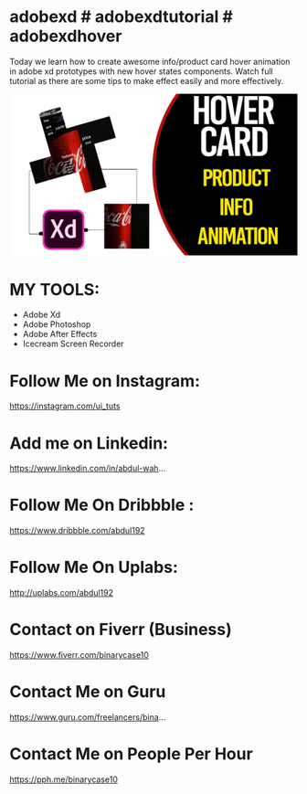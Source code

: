 # adobexd # adobexdtutorial # adobexdhover

Today we learn how to create awesome info/product card hover animation in adobe xd prototypes with new hover states components. Watch full tutorial as there are some tips to make effect easily and more effectively.

<a href='https://youtu.be/KWNh3U1YFE8' target="_blank"><img src='https://github.com/its-abdul-wahab/hover-card-animation-info-/blob/master/hover-card-thumbnail.png?raw=true'></a>

# MY TOOLS:
- Adobe Xd
- Adobe Photoshop
- Adobe After Effects
- Icecream Screen Recorder


# Follow Me on Instagram: 
https://instagram.com/ui_tuts

# Add me on Linkedin: 
https://www.linkedin.com/in/abdul-wah...

# Follow Me On Dribbble : 
https://www.dribbble.com/abdul192

# Follow Me On Uplabs:
http://uplabs.com/abdul192

# Contact on Fiverr (Business)
https://www.fiverr.com/binarycase10

# Contact Me on Guru
https://www.guru.com/freelancers/bina...

# Contact Me on People Per Hour
https://pph.me/binarycase10
